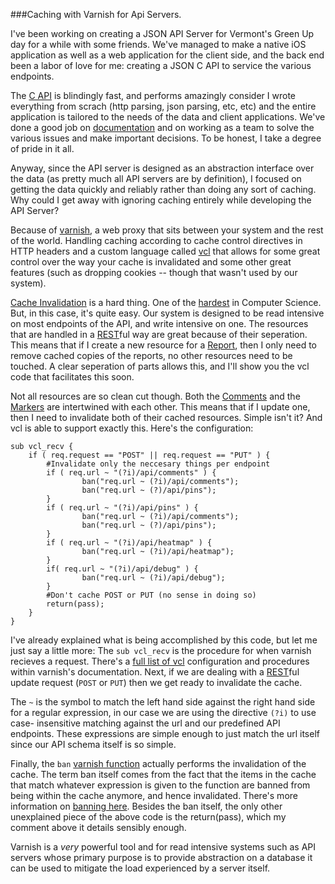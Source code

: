 ###Caching with Varnish for Api Servers. 

I've been working on creating a JSON API Server for Vermont's Green Up day for 
a while with some friends. We've managed to make a native iOS application as 
well as a web application for the client side, and the back end been a labor of
love for me: creating a JSON C API to service the various endpoints. 

The [C API] is blindingly fast, and performs amazingly consider I wrote everything
from scrach (http parsing, json parsing, etc, etc) and the entire application is
tailored to the needs of the data and client applications. We've done a good job
on [documentation] and on working as a team to solve the various issues and make
important decisions. To be honest, I take a degree of pride in it all.

Anyway, since the API server is designed as an abstraction interface over the data
(as pretty much all API servers are by definition), I focused on getting the data
quickly and reliably rather than doing any sort of caching. Why could I get away
with ignoring caching entirely while developing the API Server?

Because of [varnish], a web proxy that sits between your system and the rest of
the world. Handling caching according to cache control directives in HTTP headers
and a custom language called [vcl] that allows for some great control over the way
your cache is invalidated and some other great features (such as dropping cookies
-- though that wasn't used by our system).

[Cache Invalidation] is a hard thing. One of the [hardest] in Computer Science.
But, in this case, it's quite easy. Our system is designed to be read intensive
on most endpoints of the API, and write intensive on one. The resources that are
handled in a [REST]ful way are great because of their seperation. This means that
if I create a new resource for a [Report], then I only need to remove cached copies
of the reports, no other resources need to be touched. A clear seperation of parts
allows this, and I'll show you the vcl code that facilitates this soon. 

Not all resources are so clean cut though.  Both the [Comments] and the [Markers]
are intertwined with each other. This means that if I update one, then I need to
invalidate both of their cached resources. Simple isn't it? And vcl is able to 
support exactly this. Here's the configuration:

    sub vcl_recv {
        if ( req.request == "POST" || req.request == "PUT" ) {
            #Invalidate only the neccesary things per endpoint
            if ( req.url ~ "(?i)/api/comments" ) {
                    ban("req.url ~ (?i)/api/comments");
                    ban("req.url ~ (?)/api/pins");
            }
            if ( req.url ~ "(?i)/api/pins" ) {
                    ban("req.url ~ (?i)/api/comments");
                    ban("req.url ~ (?)/api/pins");
            }
            if ( req.url ~ "(?i)/api/heatmap" ) {
                    ban("req.url ~ (?i)/api/heatmap");
            }
            if( req.url ~ "(?i)/api/debug" ) {
                    ban("req.url ~ (?i)/api/debug");
            }
            #Don't cache POST or PUT (no sense in doing so)
            return(pass);
        }
    }

I've already explained what is being accomplished by this code, but let me just
say a little more: The `sub vcl_recv` is the procedure for when varnish recieves
a request. There's a [full list of vcl] configuration and procedures within varnish's
documentation. Next, if we are dealing with a [REST]ful update request (`POST` or `PUT`)
then we get ready to invalidate the cache. 

The `~` is the symbol to match the left hand side against the right hand side for 
a regular expression, in our case we are using the directive `(?i)` to use case-
insensitive matching against the url and our predefined API endpoints. These expressions
are simple enough to just match the url itself since our API schema itself is so simple. 

Finally, the `ban` [varnish function] actually performs the invalidation of the cache.
The term ban itself comes from the fact that the items in the cache that match whatever
expression is given to the function are banned from being within the cache anymore, and
hence invalidated. There's more information on [banning here]. Besides the ban itself,
the only other unexplained piece of the above code is the return(pass), which my
comment above it details sensibly enough. 

Varnish is a *very* powerful tool and for read intensive systems such as API servers
whose primary purpose is to provide abstraction on a database it can be used to 
mitigate the load experienced by a server itself. 


[documentation]:https://github.com/EJEHardenberg/GreenUp/tree/master/api
[C API]:https://github.com/EJEHardenberg/green-serv
[varnish]:https://www.varnish-cache.org
[vcl]:https://www.varnish-cache.org/docs/3.0/reference/vcl.html
[Cache Invalidation]:http://en.wikipedia.org/wiki/Cache_invalidation
[hardest]:http://martinfowler.com/bliki/TwoHardThings.html
[REST]:http://en.wikipedia.org/wiki/Representational_state_transfer
[Report]:https://github.com/EJEHardenberg/GreenUp/blob/master/api/readme.md#post-log-message
[Comments]:https://github.com/EJEHardenberg/GreenUp/blob/master/api/readme.md#submit-comments
[Markers]:https://github.com/EJEHardenberg/GreenUp/blob/master/api/readme.md#submit-pin
[full list of vcl]:https://www.varnish-cache.org/docs/3.0/reference/vcl.html#subroutines
[varnish function]:https://www.varnish-cache.org/docs/3.0/reference/vcl.html#functions
[banning here]:https://www.varnish-cache.org/docs/3.0/tutorial/purging.html